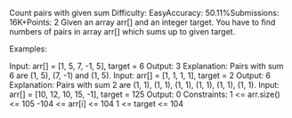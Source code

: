 Count pairs with given sum
Difficulty: EasyAccuracy: 50.11%Submissions: 16K+Points: 2
Given an array arr[] and an integer target. You have to find numbers of pairs in array arr[] which sums up to given target.

Examples:

Input: arr[] = [1, 5, 7, -1, 5], target = 6 
Output: 3
Explanation: Pairs with sum 6 are (1, 5), (7, -1) and (1, 5). 
Input: arr[] = [1, 1, 1, 1], target = 2 
Output: 6
Explanation: Pairs with sum 2 are (1, 1), (1, 1), (1, 1), (1, 1), (1, 1), (1, 1).
Input: arr[] = [10, 12, 10, 15, -1], target = 125
Output: 0
Constraints:
1 <= arr.size() <= 105
-104 <= arr[i] <= 104
1 <= target <= 104